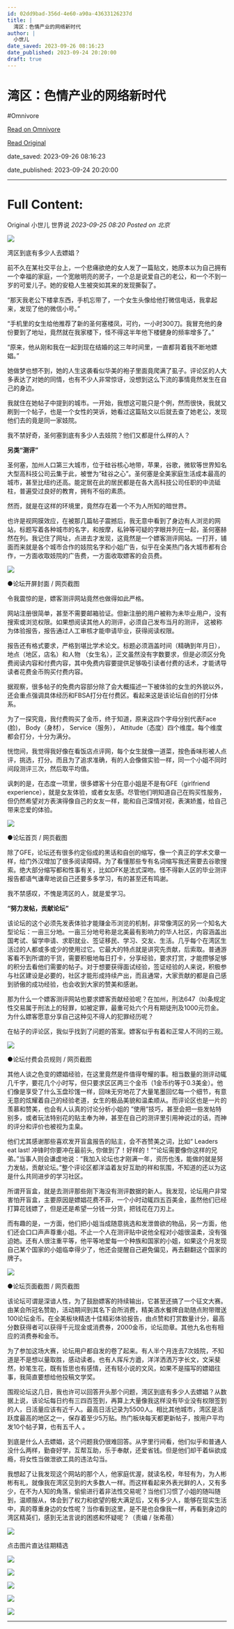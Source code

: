 ```yaml
---
id: 02dd9bad-356d-4e60-a90a-43633126237d
title: |
  湾区：色情产业的网络新时代
author: |
  小世儿
date_saved: 2023-09-26 08:16:23
date_published: 2023-09-24 20:20:00
draft: true
---
```


# 湾区：色情产业的网络新时代
#Omnivore

[Read on Omnivore](https://omnivore.app/me/-18ad16b4926)

[Read Original](https://mp.weixin.qq.com/s/-D1OmyC7fp7vE_CqGno0hQ)

date_saved: 2023-09-26 08:16:23

date_published: 2023-09-24 20:20:00

--- 

# Full Content: 

Original  小世儿  世界说 _2023-09-25 08:20_ _Posted on 北京_ 

![](https://proxy-prod.omnivore-image-cache.app/0x0,sTmL_E_wVTu0vYLZIC4F0Ts4AqeuEXPKNnNJd2CjkvZI/https://mmbiz.qpic.cn/mmbiz_png/tibG7h6SwObgC6m7JianUa1LCzl3h56M6cibmWiccIJ7EucPaYSTKn6CMXxzvsjBCd1d7DPwuqtmD3BEgnjrVOEqsw/640?wx_fmt=png)

湾区到底有多少人去嫖娼？

前不久在某社交平台上，一个悲痛欲绝的女人发了一篇贴文，她原本以为自己拥有一个幸福的家庭，一个宽敞明亮的房子，一个总是说爱自己的老公，和一个不到一岁的可爱儿子。她的安稳人生被突如其来的发现撕裂了。

“那天我老公下楼拿东西，手机忘带了，一个女生头像给他打微信电话，我拿起来，发现了他的微信小号。”

“手机里的女生给他推荐了新的圣何塞楼凤，可约，一小时300刀。我冒充他的身份要到了地址，竟然就在我家楼下，怪不得这半年他下楼健身的频率增多了。”

“原来，他从刚和我在一起到现在结婚的这三年时间里，一直都背着我不断地嫖娼。”

她做梦也想不到，她的人生这袭看似华美的袍子里面竟爬满了虱子。评论区的人大多表达了对她的同情，也有不少人非常惊讶，没想到这么下流的事情竟然发生在自己的身边。

我就住在她帖子中提到的城市。一开始，我想这可能只是个例，然而很快，我就又刷到一个帖子，也是一个女性的哭诉，她看过这篇贴文以后就去查了她老公，发现他们去的竟是同一家妓院。

我不禁好奇，圣何塞到底有多少人去妓院？他们又都是什么样的人？

**另类“测评”**

圣何塞，加州人口第三大城市，位于硅谷核心地带，苹果，谷歌，微软等世界知名大型高科技公司云集于此，被誉为“硅谷之心”。圣何塞是全美家庭生活成本最高的城市，甚至比纽约还高。能定居在此的居民都是在各大高科技公司任职的中流砥柱，普遍受过良好的教育，拥有不俗的素质。

然而，就是在这样的环境里，竟然存在着一个不为人所知的暗世界。

也许是视网膜效应，在被那几篇帖子震撼后，我无意中看到了身边有人浏览的网站，标题写着各种城市的名字，和按摩，私钟等可疑的字眼并列在一起，圣何塞赫然在列。我记住了网址，点进去才发现，这竟然是一个嫖客测评网站。一打开，铺面而来就是各个城市合作的妓院名字和小姐广告，似乎在全美热门各大城市都有合作，一方面收取妓院的广告费，一方面收取嫖客的会员费。

![](https://proxy-prod.omnivore-image-cache.app/0x0,s_qfnsoLkay2d1bl6FGAKX428dzQPfQtwxzUg9R3PYcQ/https://mmbiz.qpic.cn/mmbiz_png/tibG7h6SwObgC6m7JianUa1LCzl3h56M6ck2xmq4rjZkLiazkjcnz9giaS7SmZ4Hb3ErVFDQv7dgAibTGkfpHDNW4Qg/640?wx_fmt=png)

●论坛开屏封面 / 网页截图

  
令我震惊的是，嫖客测评网站竟然也做得如此严格。

网站注册很简单，甚至不需要邮箱验证。但新注册的用户被称为未毕业用户，没有搜索或浏览权限。如果想阅读其他人的测评，必须自己发布当月的测评， 这被称为体验报告，报告通过人工审核才能申请毕业，获得阅读权限。

报告还有格式要求，严格到堪比学术论文。标题必须涵盖时间（精确到年月日），地点（地区，店名）和人物 （女生名），正文虽然没有字数要求，但是必须区分免费阅读内容和付费内容，其中免费内容要提供足够吸引读者付费的话术，才能诱导读者花费金币购买付费内容。

据观察，很多帖子的免费内容部分除了会大概描述一下被体验的女生的外貌以外，还会重点强调具体经历和FBSA打分在付费区。看起来这是该论坛自创的打分体系。

为了一探究竟，我付费购买了金币，终于知道，原来这四个字母分别代表Face (脸)， Body（身材）， Service（服务）， Attitude（态度）四个维度。每个维度都会打分，十分为满分。

恍惚间，我觉得我好像在看饭店点评网，每个女生就像一道菜，按色香味形被人点评，挑选，打分。而且为了追求准确，有的人会像做实验一样，同一个小姐不同时间段测评三次，然后取平均值。

讽刺的是，在态度一项里，很多嫖客十分在意小姐是不是有GFE（girlfriend experience），就是女友体验，或者女友感。尽管他们明知道自己在购买性服务，但仍然希望对方表演得像自己的女友一样，能和自己深情对视，表演娇羞，给自己带来恋爱的体验。

![](https://proxy-prod.omnivore-image-cache.app/0x0,s0yveHL1drXSeUStlNw_Jl8EcvIMQeDotPgOx7jjwiaE/https://mmbiz.qpic.cn/mmbiz_png/tibG7h6SwObgC6m7JianUa1LCzl3h56M6cbicWIntR5RDia5yUz6Ezw2OQiakskM75sIhJib1OFBrOK32BzhoqQic76FA/640?wx_fmt=png)

●论坛首页 / 网页截图

除了GFE，论坛还有很多约定俗成的黑话和自创的缩写，像一个真正的学术文章一样，给门外汉增加了很多阅读障碍。为了看懂那些专有名词缩写我还需要去谷歌搜索。绝大部分缩写都和性事有关，比如DFK是法式深吻。怪不得新人区的毕业测评报告都语气谦卑地说自己还要多多学习，有的甚至还有鸣谢。

我不禁感叹，不愧是湾区的人，就是爱学习。

**“努力发帖，贡献论坛”**

该论坛的这个必须先发表体验才能赚金币浏览的机制，非常像湾区的另一个知名大型论坛：一亩三分地。一亩三分地号称是北美最有影响力的华人社区，内容涵盖出国考试、留学申请、求职就业、签证移民、学习、交友、生活。几乎每个在湾区生活过的人都或多或少的使用过它。它最大的特点就是讲究先贡献，后索取。普通游客看不到所谓的干货，需要积极地每日打卡，分享经验，要求打赏，才能攒够足够的积分去看他们需要的帖子。对于想要获得面试经验，签证经验的人来说，积极参与社区建设是必要的，社区才能形成持续产出，而且通常，大家贡献的都是自己感到骄傲的成功经验，也会收到大家的赞美和感谢。

那为什么一个嫖客测评网站也要求嫖客贡献经验呢？在加州，刑法647（b)条规定性交易属于刑法上的轻罪，如被定罪，最重可处六个月有期徒刑及1000元罚金。为什么嫖客愿意分享自己这种见不得人的犯罪经历呢？

在帖子的评论区，我似乎找到了问题的答案。嫖客似乎有着和正常人不同的三观。

![](https://proxy-prod.omnivore-image-cache.app/0x0,sq4y8yaqBsYjX6K4uE-mDW4M4RYOxgYk4HjjaZvE8Dyo/https://mmbiz.qpic.cn/mmbiz_png/tibG7h6SwObgC6m7JianUa1LCzl3h56M6cZycZSyoxmQJ9QHPibqmHny3uAwfh2677AWZ93adQ45VkRpUDDh75NlA/640?wx_fmt=png)

●论坛付费会员规则 / 网页截图

其他人谈之色变的嫖娼经验，在这里竟然是件值得夸耀的事。相当数量的测评动辄几千字，要花几个小时写，但只要求区区两三个金币（1金币约等于0.3美金）。他们像是享受了什么玉盘珍馐一样，回味无穷地花了大量笔墨回忆每一个细节，有意无意的炫耀着自己的经验老道，女生的极品美貌和温柔顺从。而评论区也是一片的羡慕和赞美，也会有人认真的讨论分析小姐的 ”使用”技巧，甚至会把一些发帖特别多，或者玩法特别花的贴主奉为神，甚至在自己的测评里引用神说过的话，而神的评分和评价也被视为圭臬。

他们尤其感谢那些喜欢发开盲盒报告的贴主，会不吝赞美之词，比如“ Leaders eat last! 冲锋时你要冲在最前头, 你做到了！好样的！”“论坛需要像你这样的兄弟。”当事人则会谦虚地说：“我加入论坛也才刚满一年，资历也浅，能做的就是努力发帖，贡献论坛。”整个评论区都洋溢着友好互助的祥和氛围，不知道的还以为这是什么共同进步的学习社区。

所谓开盲盒，就是去测评那些刚下海没有测评数据的新人。我发现，论坛用户非常害怕开盲盒，主要原因是嫖娼花费不菲，一个小时动辄四五百美金，虽然他们已经打算花钱嫖了，但是还是希望一分钱一分货，把钱花在刀刃上。

而有趣的是，一方面，他们把小姐当成随意挑选和发泄兽欲的物品，另一方面，他们还会口口声声尊重小姐。不止一个人在测评贴中说他全程对小姐很温柔，没有强迫她。还有人很注重平等，他平等地爱每一个种族和国家的小姐，如果这个月发现自己某个国家的小姐临幸得少了，他还会提醒自己避免偏见，再去翻翻这个国家的牌子。

![](https://proxy-prod.omnivore-image-cache.app/0x0,suSvcn3j1qBlud--lzvzFaaKfhFJ8DjWO-S1CEfTDJI8/https://mmbiz.qpic.cn/mmbiz_png/tibG7h6SwObgC6m7JianUa1LCzl3h56M6cIDcCS5d7jfdpvfXHQbZClzFCCSzonHoRkuKm6cpswv14zMbBcSzltQ/640?wx_fmt=png)

●论坛页面截图 / 网页截图

该论坛可谓是深谙人性，为了鼓励嫖客的持续输出，它甚至还搞了一个征文大赛。由某会所冠名赞助，活动期间到其名下会所消费，精美酒水餐牌自助随点附带赠送100论坛金币。在全美板块精选十佳精彩体验报告，由点赞和打赏数量计分，最高分数获得者可以获得千元现金或消费券，2000金币，论坛勋章。其他九名也有相应的消费券和金币。

为了参加这场大赛，论坛用户都自发的卷了起来。有人半个月连去7次妓院，不知道是不是想以量取胜，感动读者。也有人挥斥方遒，洋洋洒洒万字长文，文采斐然，妙笔生花，既有哲思也有感情，还有轻小说的文风，如果不是描写的嫖娼往事，我简直要想给他投稿文学奖。

围观论坛这几日，我也许可以回答开头那个问题，湾区到底有多少人去嫖娼？从数据上说，该论坛每日约有三四百签到，再算上大量像我这样没有毕业没有权限签到的人，日活量应该有近千人。最高日活记录为5500人。相比其他城市，湾区是活跃度最高的地区之一，保存着至少5万贴。热门板块每天都更新帖子，按用户平均发10个帖子算，也有五千人 。

到底是什么人去嫖娼，这个问题我仍很难回答。从字里行间看，他们似乎和普通人没什么两样，勤奋好学，互帮互助，乐于奉献，还爱省钱。但是他们却干着纵欲成瘾，将女性当做泄欲工具的违法勾当。

我想起了让我发现这个网站的那个人，他家庭优渥，就读名校，年轻有为，为人彬彬有礼，就像我在湾区见到的大多数人一样。而这样看起来外表光鲜的人，又有多少，在不为人知的角落，偷偷进行着非法性交易呢？当他们习惯了小姐的随叫随到，温顺服从，体会到了权力和欲望的极大满足后，又有多少人，能够在现实生活中，真的尊重身边的女性呢？当你看到这里，是不是也会像我一样，再看到身边的湾区精英们，感到无法言说的困惑和怀疑呢？（责编 / 张希蓓）

![](https://proxy-prod.omnivore-image-cache.app/0x0,s5OyyLBKWS64Q9_-zFu7RUf64PrM1yVD_Zn0o_rmlV3Q/https://mmbiz.qpic.cn/mmbiz_png/tibG7h6SwObgC6m7JianUa1LCzl3h56M6cvI10bvicFOKaajGPHvtAQ9Le7tTMibXX32KfAzEuDleApe5ibanOPrGxQ/640?wx_fmt=png)

点击图片直达往期精选  

[![](https://proxy-prod.omnivore-image-cache.app/0x0,sQ28nofD_QvBauFbwtN8DEr2npo_mDz5QQ6Ywbo1yA3U/https://mmbiz.qpic.cn/mmbiz_png/tibG7h6SwObgC6m7JianUa1LCzl3h56M6cZxwJAszhdt6qHtrUtu4ZDiawc8SlQvmKOHc7JN0ibcALpgnBtupNEuKw/640?wx_fmt=png)](http://mp.weixin.qq.com/s?%5F%5Fbiz=MzA4NjUwNjI1OA==&mid=2650697353&idx=1&sn=0bab98048971e0d95aa9e68367e83d6a&chksm=87cd60f4b0bae9e2657ac4b17db2f96445a25dc036726c015539fee1f0bd5d5286f1973bb126&scene=21#wechat%5Fredirect)

[![](https://proxy-prod.omnivore-image-cache.app/0x0,sUfXnMsx4AFo_i9_i1zmYu2oUf355RJ1ZNnxiqIWDkxk/https://mmbiz.qpic.cn/mmbiz_png/tibG7h6SwObgC6m7JianUa1LCzl3h56M6ciaEiaywnuEBMwibUCob7DJkmhiahMhB339QVNBTIK1P3d0668JKnfVhInQ/640?wx_fmt=png)](http://mp.weixin.qq.com/s?%5F%5Fbiz=MzA4NjUwNjI1OA==&mid=2650697370&idx=1&sn=58c0af992fdc3feca766b7758368cc5d&chksm=87cd60e7b0bae9f1c8c1b5765cb35de5fe654c95d50f4212a3126e585bb5ee52f127cdef97e1&scene=21#wechat%5Fredirect)

[![](https://proxy-prod.omnivore-image-cache.app/0x0,sp78RxfVCC4qCZmrMzQx06LgVyCVFNl2vufPbemGwby4/https://mmbiz.qpic.cn/mmbiz_png/tibG7h6SwObgC6m7JianUa1LCzl3h56M6cabqBnPTn0obrHFt8X9SOzJMaK9voIk6cxlHfn1gImhDyfpuaONia41g/640?wx_fmt=png)](http://mp.weixin.qq.com/s?%5F%5Fbiz=MzA4NjUwNjI1OA==&mid=2650697337&idx=1&sn=002ced776ac3c469a457b06bc0aabe87&chksm=87cd6004b0bae9126bd340de439b62f48dbeb734dbd32b5e0c8e63bba96e0e41a02bf8d27753&scene=21#wechat%5Fredirect)

![](https://proxy-prod.omnivore-image-cache.app/0x0,sCCtzrLGeHUbTIfe3_oEvKOJuj--_VlNZ80Y47mTYx68/https://mmbiz.qpic.cn/mmbiz_png/tibG7h6SwObgC6m7JianUa1LCzl3h56M6cRrwFTf1ficE1jf1DLyIoU7yeA2ur4EhrcPMUUpZROm0ribZ1kZNM0MsQ/640?wx_fmt=png)

![](https://proxy-prod.omnivore-image-cache.app/0x0,sCvfLRS0jIx2n0kqgIDhqhU7JbSXncnR6CA4Pf-WD17U/https://mmbiz.qpic.cn/mmbiz_jpg/tibG7h6SwObgC6m7JianUa1LCzl3h56M6cmps9Q6AH3rPBaibp3qXfBptIsAia3PczXHjeAibfUprxiciaWc1MCtmWWRA/640?wx_fmt=jpeg)

---

